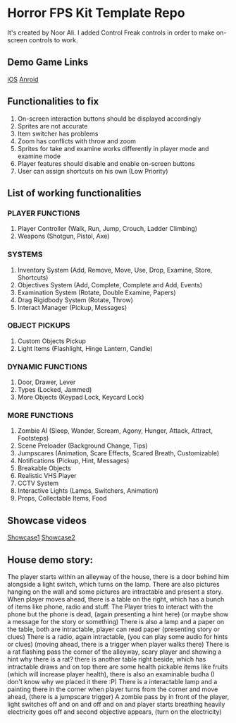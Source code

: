 # Horror FPS Kit Template Repo
It's created by Noor Ali. I added Control Freak controls in order to make on-screen controls to work.

## Demo Game Links

[iOS](https://apps.apple.com/us/app/evil-escape-scary-game/id1562958277)
[Anroid](https://play.google.com/store/apps/details?id=com.scary.evil.games.escape)

## Functionalities to fix

1. On-screen interaction buttons should be displayed accordingly
2. Sprites are not accurate
3. Item switcher has problems
4. Zoom has conflicts with throw and zoom
5. Sprites for take and examine works differently in player mode and examine mode
6. Player features should disable and enable on-screen buttons
7. User can assign shortcuts on his own (Low Priority)

## List of working functionalities

### PLAYER FUNCTIONS

1. Player Controller (Walk, Run, Jump, Crouch, Ladder Climbing)
2. Weapons (Shotgun, Pistol, Axe)

### SYSTEMS

1. Inventory System (Add, Remove, Move, Use, Drop, Examine, Store, Shortcuts)
2. Objectives System (Add, Complete, Complete and Add, Events)
3. Examination System (Rotate, Double Examine, Papers)
4. Drag Rigidbody System (Rotate, Throw)
5. Interact Manager (Pickup, Messages)

### OBJECT PICKUPS

1. Custom Objects Pickup
2. Light Items (Flashlight, Hinge Lantern, Candle)

### DYNAMIC FUNCTIONS
1. Door, Drawer, Lever
2. Types (Locked, Jammed)
3. More Objects (Keypad Lock, Keycard Lock)

### MORE FUNCTIONS

1. Zombie AI (Sleep, Wander, Scream, Agony, Hunger, Attack, Attract, Footsteps)
2. Scene Preloader (Background Change, Tips)
3. Jumpscares (Animation, Scare Effects, Scared Breath, Customizable)
4. Notifications (Pickup, Hint, Messages)
5. Breakable Objects
6. Realistic VHS Player
7. CCTV System
8. Interactive Lights (Lamps, Switchers, Animation)
9. Props, Collectable Items, Food

## Showcase videos

[Showcase1](https://youtu.be/tMMS-R1uU3E)
[Showcase2](https://youtu.be/ZA-9frDtOtQ)

## House demo story:
The player starts within an alleyway of the house, there is a door behind him alongside a light switch, which turns on the lamp. There are also pictures hanging on the wall and some pictures are intractable and present a story. When player moves ahead, there is a table on the right, which has a bunch of items like phone, radio and stuff. The Player tries to interact with the phone but the phone is dead, (again presenting a hint here) (or maybe show a message for the story or something)
There is also a lamp and a paper on the table, both are intractable, player can read paper (presenting story or clues) There is a radio, again intractable, (you can play some audio for hints or clues) (moving ahead, there is a trigger when player walks there) There is a rat flashing pass the corner of the alleyway, scary player and showing a hint why there is a rat? there is another table right beside, which has intractable draws and on top there are some health pickable items like fruits (which will increase player health), there is also an examinable budha (I don't know why we placed it there :P)  There is a interactable lamp and a painting there in the corner when player turns from the corner and move ahead, (there is a jumpscare trigger) A zombie pass by in front of the player, light switches off and on and off and on and player starts breathing heavily electricity goes off and second objective appears, (turn on the electricity)
